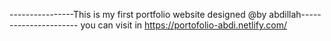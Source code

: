 ----------------This is my first portfolio website designed @by abdillah----------------------
you can visit in https://portofolio-abdi.netlify.com/
